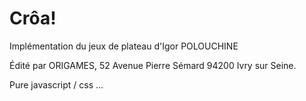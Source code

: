 # Crôa!

Implémentation du jeux de plateau d'Igor POLOUCHINE

Édité par ORIGAMES, 52 Avenue Pierre Sémard 94200 Ivry sur Seine.

Pure javascript / css
...

